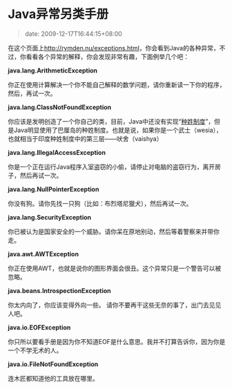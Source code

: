 # Java异常另类手册
>date: 2009-12-17T16:44:15+08:00


在这个页面上<http://rymden.nu/exceptions.html>，你会看到Java的各种异常，不过，你看看各个异常的解释，你会发现非常有趣，下面例举几个吧：


**java.lang.ArithmeticException**


你正在使用计算解决一个你不能自己解释的数学问题，请你重新读一下你的程序，然后，再试一次。


**java.lang.ClassNotFoundException**


你应该是发明创造了一个你自己的类，目前，Java中还没有实现“[种姓制度](https://zh.wikipedia.org/wiki/%E5%8D%B0%E5%BA%A6%E7%A7%8D%E5%A7%93%E5%88%B6%E5%BA%A6)”，但是Java明显使用了巴厘岛的种姓制度。也就是说，如果你是一个武士（wesia），也就相当于印度种姓制度中的第三层——吠舍（vaishya）


**java.lang.IllegalAccessException**


你是一个正在运行Java程序入室盗窃的小偷，请停止对电脑的盗窃行为，离开房子，然后再试一次。



**java.lang.NullPointerException**


你没有狗。请你先找一只狗（比如：布烈塔尼獵犬），然后再试一次。


**java.lang.SecurityException**


你已被认为是国家安全的一个威胁。请你呆在原地别动，然后等着警察来并带你走。


**java.awt.AWTException**


你正在使用AWT，也就是说你的图形界面会很丑。这个异常只是一个警告可以被忽略。


**java.beans.IntrospectionException**


你太内向了，你应该变得外向一些。 请你不要再干这些无奈的事了，出门去见见人吧。


**java.io.EOFException**


你只所以要看手册是因为你不知道EOF是什么意思。我并不打算告诉你，因为你是一个不学无术的人。


**java.io.FileNotFoundException**


连木匠都知道他的工具放在哪里。



